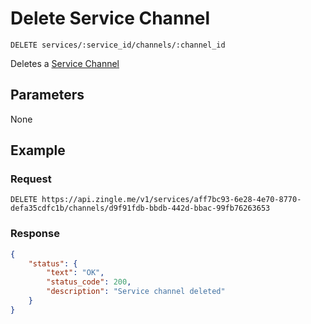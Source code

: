 # Delete Service Channel

    DELETE services/:service_id/channels/:channel_id
    
Deletes a [Service Channel]

## Parameters
None

## Example
### Request

    DELETE https://api.zingle.me/v1/services/aff7bc93-6e28-4e70-8770-defa35cdfc1b/channels/d9f91fdb-bbdb-442d-bbac-99fb76263653
    
### Response
``` json
{
    "status": {
        "text": "OK",
        "status_code": 200,
        "description": "Service channel deleted"
    }
}
```

[Service Channel]: README.md
